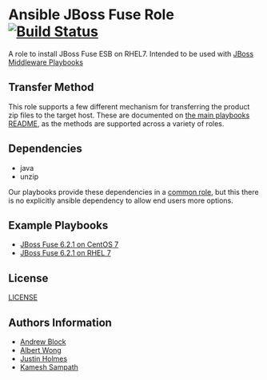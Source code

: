 Ansible JBoss Fuse Role [![Build Status](https://travis-ci.org/redhat-cop/jboss_fuse.svg)](https://travis-ci.org/redhat-cop/jboss_fuse)
=================

A role to install JBoss Fuse ESB on RHEL7. Intended to be used with [JBoss Middleware Playbooks](https://github.com/redhat-cop/ansible-middleware-playbooks)

Transfer Method
------------

This role supports a few different mechanism for transferring the product zip files to the target host. These are documented on [the main playbooks README](https://github.com/redhat-cop/ansible-middleware-playbooks), as the methods are supported across a variety of roles.


Dependencies
------------

- java
- unzip

Our playbooks provide these dependencies in a [common role](https://github.com/redhat-cop/ansible-middleware-playbooks/tree/master/roles/common), but this there is no explicitly ansible dependency to allow end users more options.

Example Playbooks
----------------

- [JBoss Fuse 6.2.1 on CentOS 7](https://github.com/redhat-cop/ansible-middleware-playbooks/blob/master/fuse6.2-centos7-csp.yml)
- [JBoss Fuse 6.2.1 on RHEL 7](https://github.com/redhat-cop/ansible-middleware-playbooks/blob/master/fuse6.2-rhel7.yml)

License
-------

[LICENSE](./LICENSE)

Authors Information
------------------

* [Andrew Block](https://github.com/sabre1041)
* [Albert Wong](https://github.com/alberttwong)
* [Justin Holmes](https://github.com/sherl0cks)
* [Kamesh Sampath](https://github.com/kameshsampath)
